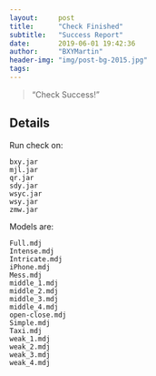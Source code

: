 ```yaml
---
layout:     post
title:      "Check Finished"
subtitle:   "Success Report"
date:       2019-06-01 19:42:36
author:     "BXYMartin"
header-img: "img/post-bg-2015.jpg"
tags:
---
```


> “Check Success!”


## Details

Run check on:

```
bxy.jar
mjl.jar
qr.jar
sdy.jar
wsyc.jar
wsy.jar
zmw.jar
```

Models are:

```
Full.mdj
Intense.mdj
Intricate.mdj
iPhone.mdj
Mess.mdj
middle_1.mdj
middle_2.mdj
middle_3.mdj
middle_4.mdj
open-close.mdj
Simple.mdj
Taxi.mdj
weak_1.mdj
weak_2.mdj
weak_3.mdj
weak_4.mdj
```

